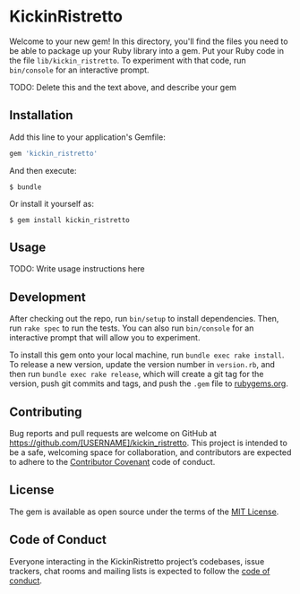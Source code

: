 # KickinRistretto

Welcome to your new gem! In this directory, you'll find the files you need to be able to package up your Ruby library into a gem. Put your Ruby code in the file `lib/kickin_ristretto`. To experiment with that code, run `bin/console` for an interactive prompt.

TODO: Delete this and the text above, and describe your gem

## Installation

Add this line to your application's Gemfile:

```ruby
gem 'kickin_ristretto'
```

And then execute:

    $ bundle

Or install it yourself as:

    $ gem install kickin_ristretto

## Usage

TODO: Write usage instructions here

## Development

After checking out the repo, run `bin/setup` to install dependencies. Then, run `rake spec` to run the tests. You can also run `bin/console` for an interactive prompt that will allow you to experiment.

To install this gem onto your local machine, run `bundle exec rake install`. To release a new version, update the version number in `version.rb`, and then run `bundle exec rake release`, which will create a git tag for the version, push git commits and tags, and push the `.gem` file to [rubygems.org](https://rubygems.org).

## Contributing

Bug reports and pull requests are welcome on GitHub at https://github.com/[USERNAME]/kickin_ristretto. This project is intended to be a safe, welcoming space for collaboration, and contributors are expected to adhere to the [Contributor Covenant](http://contributor-covenant.org) code of conduct.

## License

The gem is available as open source under the terms of the [MIT License](https://opensource.org/licenses/MIT).

## Code of Conduct

Everyone interacting in the KickinRistretto project’s codebases, issue trackers, chat rooms and mailing lists is expected to follow the [code of conduct](https://github.com/[USERNAME]/kickin_ristretto/blob/master/CODE_OF_CONDUCT.md).
